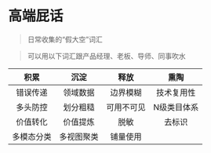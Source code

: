 # 高端屁话

> 日常收集的“假大空”词汇

> 可以用以下词汇跟产品经理、老板、导师、同事吹水


| 积累 | 沉淀 | 释放 | 熏陶 | 
| :----: | :----: | :----: | :----: |
| 错误传递 | 领域数据 | 边界模糊 | 技术复用性 |
| 多头防控 | 划分粗糙 | 可用不可见 | N级类目体系 |
| 价值转化 | 价值提炼 | 脱敏 | 去标识 | 不可逆化 |
| 多模态分类 | 多视图聚类 | 铺量使用 |  |  |
